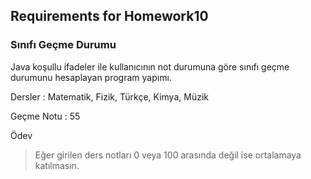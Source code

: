 ## Requirements for Homework10

### Sınıfı Geçme Durumu

Java koşullu ifadeler ile kullanıcının not durumuna göre sınıfı geçme durumunu hesaplayan program yapımı.

Dersler : Matematik, Fizik, Türkçe, Kimya, Müzik

Geçme Notu : 55

Ödev

> Eğer girilen ders notları 0 veya 100 arasında değil ise ortalamaya katılmasın.
    